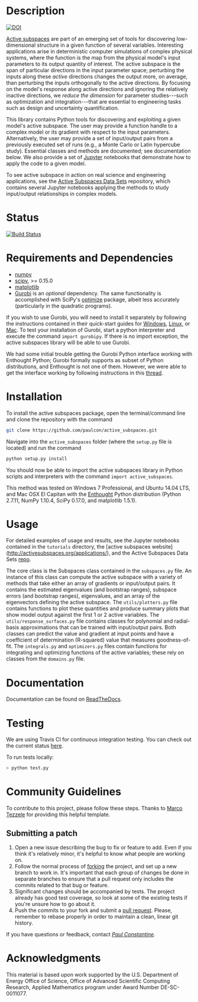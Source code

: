 # Description

[![DOI](https://zenodo.org/badge/DOI/10.5281/zenodo.158941.svg)](https://doi.org/10.5281/zenodo.158941)

[Active subspaces](http://activesubspaces.org) are part of an emerging set of tools for discovering low-dimensional structure in a given function of several variables. Interesting applications arise in deterministic computer simulations of complex physical systems, where the function is the map from the physical model's input parameters to its output quantity of interest. The active subspace is the span of particular directions in the input parameter space; perturbing the inputs along these *active* directions changes the output more, on average, than perturbing the inputs orthogonally to the active directions. By focusing on the model's response along active directions and ignoring the relatively inactive directions, we *reduce the dimension* for parameter studies---such as optimization and integration---that are essential to engineering tasks such as design and uncertainty quantification.

This library contains Python tools for discovering and exploiting a given model's active subspace. The user may provide a function handle to a complex model or its gradient with respect to the input parameters. Alternatively, the user may provide a set of input/output pairs from a previously executed set of runs (e.g., a Monte Carlo or Latin hypercube study). Essential classes and methods are documented; see documentation below. We also provide a set of [Jupyter](http://jupyter.org/) notebooks that demonstrate how to apply the code to a given model.

To see active subspace in action on real science and engineering applications, see the [Active Subspaces Data Sets](https://github.com/paulcon/as-data-sets) repository, which contains several Jupyter notebooks applying the methods to study input/output relationships in complex models.

# Status

[![Build Status](https://travis-ci.org/paulcon/active_subspaces.svg?branch=master)](https://travis-ci.org/paulcon/active_subspaces)

# Requirements and Dependencies

* [numpy](http://www.numpy.org/)
* [scipy](http://www.scipy.org/), >= 0.15.0
* [matplotlib](http://matplotlib.org/)
* [Gurobi](http://www.gurobi.com/) is an _optional_ dependency. The same functionality is accomplished with SciPy's [optimize](http://docs.scipy.org/doc/scipy/reference/optimize.html) package, albeit less accurately (particularly in the quadratic programs).

If you wish to use Gurobi, you will need to install it separately by following the instructions contained in their quick-start guides for [Windows](http://www.gurobi.com/documentation/6.5/quickstart_windows.pdf), [Linux](http://www.gurobi.com/documentation/6.5/quickstart_linux.pdf), or [Mac](http://www.gurobi.com/documentation/6.5/quickstart_mac.pdf). To test your installation of Gurobi, start a python interpreter and execute the command `import gurobipy`. If there is no import exception, the active subspaces library will be able to use Gurobi.

We had some initial trouble getting the Gurobi Python interface working with Enthought Python; Gurobi formally supports as subset of Python distributions, and Enthought is not one of them. However, we were able to get the interface working by following instructions in this [thread](https://groups.google.com/forum/#!searchin/gurobi/canopy/gurobi/ArCkf4a40uU/R9U1XFuMJEkJ).

# Installation

To install the active subspaces package, open the terminal/command line and clone the repository with the command

```bash
git clone https://github.com/paulcon/active_subspaces.git
```

Navigate into the `active_subspaces` folder (where the `setup.py` file is located) and run the command

```bash
python setup.py install
```

You should now be able to import the active subspaces library in Python scripts and interpreters with the command `import active_subspaces`.

This method was tested on Windows 7 Professional, and Ubuntu 14.04 LTS, and Mac OSX El Capitan with the [Enthought](https://www.enthought.com/) Python distribution (Python 2.7.11, NumPy 1.10.4, SciPy 0.17.0, and matplotlib 1.5.1).

# Usage

For detailed examples of usage and results, see the Jupyter notebooks contained in the `tutorials` directory, the [active subspaces website]
(http://activesubspaces.org/applications/), and the Active Subspaces Data Sets [repo](https://github.com/paulcon/as-data-sets).

The core class is the Subspaces class contained in the `subspaces.py` file. An instance of this class can compute the active subspace with a variety of methods that take either an array of gradients or input/output pairs. It contains the estimated eigenvalues (and bootstrap ranges), subspace errors (and bootstrap ranges), eigenvalues, and an array of the eigenvectors defining the active subspace. The `utils/plotters.py` file contains functions to plot these quantities and produce summary plots that show model output against the first 1 or 2 active variables. The `utils/response_surfaces.py` file contains classes for polynomial and radial-basis approximations that can be trained with input/output pairs. Both classes can predict the value and gradient at input points and have a coefficient of determination (R-squared) value that measures goodness-of-fit. The `integrals.py` and `optimizers.py` files contain functions for integrating and optimizing functions of the active variables; these rely on classes from the `domains.py` file.

# Documentation

Documentation can be found on [ReadTheDocs](http://active-subspaces.readthedocs.io/en/latest/).

# Testing

We are using Travis CI for continuous integration testing. You can check out the current status [here](https://travis-ci.org/paulcon/active_subspaces).

To run tests locally:

```bash
> python test.py
```

# Community Guidelines

To contribute to this project, please follow these steps. Thanks to [Marco Tezzele](https://github.com/mtezzele) for providing this helpful template.

## Submitting a patch

1. Open a new issue describing the bug to fix or feature to add. Even if you think it's relatively minor, it's helpful to know what people are working on.
2. Follow the normal process of [forking][] the project, and set up a new branch to work in.  It's important that each group of changes be done in separate branches to ensure that a pull request only includes the commits related to that bug or feature.
3. Significant changes should be accompanied by tests. The project already has good test coverage, so look at some of the existing tests if you're unsure how to go about it. 
4. Push the commits to your fork and submit a [pull request][]. Please, remember to rebase properly in order to maintain a clean, linear git history.

[forking]: https://help.github.com/articles/fork-a-repo
[pull request]: https://help.github.com/articles/creating-a-pull-request

If you have questions or feedback, contact [*Paul Constantine*](http://inside.mines.edu/~pconstan/).

# Acknowledgments

This material is based upon work supported by the U.S. Department of Energy Office of Science, Office of Advanced Scientific Computing Research, Applied Mathematics program under Award Number DE-SC-0011077.